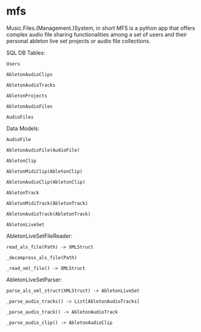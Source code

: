 # mfs
Music.Files.(Management.)System, in short MFS is a python app that offers complex audio file sharing functionalities among a set of users and their personal ableton live set projects or audio file collections.




SQL DB Tables:

    Users

    AbletonAudioClips

    AbletonAudioTracks

    AbletonProjects

    AbletonAudioFiles

    AudioFiles


Data Models:

    AudioFile 

    AbletonAudioFile(AudioFile)

    AbletonClip

    AbletonMidiClip(AbletonClip)

    AbletonAudioClip(AbletonClip)

    AbletonTrack

    AbletonMidiTrack(AbletonTrack)

    AbletonAudioTrack(AbletonTrack)

    AbletonLiveSet


AbletonLiveSetFileReader:
  
    read_als_file(Path) -> XMLStruct

    _decompress_als_file(Path)

    _read_xml_file() -> XMLStruct


AbletonLiveSetParser:

    parse_als_xml_struct(XMLStruct) -> AbletonLiveSet

    _parse_audio_tracks() -> List[AbletonAudioTracks]

    _parse_audio_track() -> AbletonAudioTrack
    
    _parse_audio_clip() -> AbletonAudioClip
